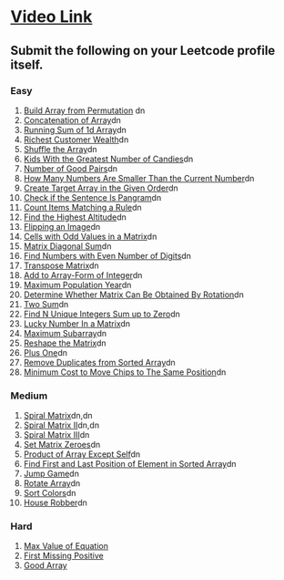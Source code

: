 # [Video Link](https://youtu.be/n60Dn0UsbEk)

## Submit the following on your Leetcode profile itself.

### Easy
1. [Build Array from Permutation](https://leetcode.com/problems/build-array-from-permutation/) dn
2. [Concatenation of Array](https://leetcode.com/problems/concatenation-of-array/)dn
3. [Running Sum of 1d Array](https://leetcode.com/problems/running-sum-of-1d-array/)dn
4. [Richest Customer Wealth](https://leetcode.com/problems/richest-customer-wealth/)dn
5. [Shuffle the Array](https://leetcode.com/problems/shuffle-the-array/)dn
6. [Kids With the Greatest Number of Candies](https://leetcode.com/problems/kids-with-the-greatest-number-of-candies/)dn
7. [Number of Good Pairs](https://leetcode.com/problems/number-of-good-pairs/)dn
8. [How Many Numbers Are Smaller Than the Current Number](https://leetcode.com/problems/how-many-numbers-are-smaller-than-the-current-number/)dn
9. [Create Target Array in the Given Order](https://leetcode.com/problems/create-target-array-in-the-given-order/)dn
10. [Check if the Sentence Is Pangram](https://leetcode.com/problems/check-if-the-sentence-is-pangram/)dn
11. [Count Items Matching a Rule](https://leetcode.com/problems/count-items-matching-a-rule/)dn
12. [Find the Highest Altitude](https://leetcode.com/problems/find-the-highest-altitude/)dn
13. [Flipping an Image](https://leetcode.com/problems/flipping-an-image/)dn
14. [Cells with Odd Values in a Matrix](https://leetcode.com/problems/cells-with-odd-values-in-a-matrix/)dn
15. [Matrix Diagonal Sum](https://leetcode.com/problems/matrix-diagonal-sum/)dn
16. [Find Numbers with Even Number of Digits](https://leetcode.com/problems/find-numbers-with-even-number-of-digits/)dn
17. [Transpose Matrix](https://leetcode.com/problems/transpose-matrix/)dn
18. [Add to Array-Form of Integer](https://leetcode.com/problems/add-to-array-form-of-integer/)dn
19. [Maximum Population Year](https://leetcode.com/problems/maximum-population-year/)dn
20. [Determine Whether Matrix Can Be Obtained By Rotation](https://leetcode.com/problems/determine-whether-matrix-can-be-obtained-by-rotation/)dn
21. [Two Sum](https://leetcode.com/problems/two-sum/)dn
22. [Find N Unique Integers Sum up to Zero](https://leetcode.com/problems/find-n-unique-integers-sum-up-to-zero/)dn
23. [Lucky Number In a Matrix](https://leetcode.com/problems/lucky-numbers-in-a-matrix/)dn
24. [Maximum Subarray](https://leetcode.com/problems/maximum-subarray/)dn
25. [Reshape the Matrix](https://leetcode.com/problems/reshape-the-matrix/)dn
26. [Plus One](https://leetcode.com/problems/plus-one/)dn
27. [Remove Duplicates from Sorted Array](https://leetcode.com/problems/remove-duplicates-from-sorted-array/)dn
28. [Minimum Cost to Move Chips to The Same Position](https://leetcode.com/problems/minimum-cost-to-move-chips-to-the-same-position/)dn

### Medium
1. [Spiral Matrix](https://leetcode.com/problems/spiral-matrix/)dn,dn
2. [Spiral Matrix II](https://leetcode.com/problems/spiral-matrix-ii/)dn,dn
3. [Spiral Matrix III](https://leetcode.com/problems/spiral-matrix-iii/)dn
4. [Set Matrix Zeroes](https://leetcode.com/problems/set-matrix-zeroes/)dn
5. [Product of Array Except Self](https://leetcode.com/problems/product-of-array-except-self/)dn
6. [Find First and Last Position of Element in Sorted Array](https://leetcode.com/problems/find-first-and-last-position-of-element-in-sorted-array/)dn
7. [Jump Game](https://leetcode.com/problems/jump-game/)dn
8. [Rotate Array](https://leetcode.com/problems/rotate-array/)dn
9. [Sort Colors](https://leetcode.com/problems/sort-colors/)dn
10. [House Robber](https://leetcode.com/problems/house-robber/)dn

### Hard
1. [Max Value of Equation](https://leetcode.com/problems/max-value-of-equation/)
2. [First Missing Positive](https://leetcode.com/problems/first-missing-positive/)
3. [Good Array](https://leetcode.com/problems/check-if-it-is-a-good-array/)
